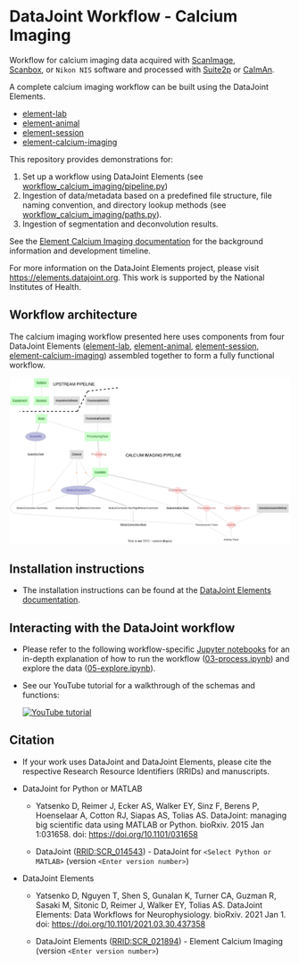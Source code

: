 # DataJoint Workflow - Calcium Imaging

Workflow for calcium imaging data acquired with
[ScanImage](http://scanimage.vidriotechnologies.com),  
[Scanbox](https://scanbox.org), or `Nikon NIS` software and processed with
[Suite2p](https://github.com/MouseLand/suite2p) or
[CaImAn](https://github.com/flatironinstitute/CaImAn).

A complete calcium imaging workflow can be built using the DataJoint Elements.

+ [element-lab](https://github.com/datajoint/element-lab)
+ [element-animal](https://github.com/datajoint/element-animal)
+ [element-session](https://github.com/datajoint/element-session)
+ [element-calcium-imaging](https://github.com/datajoint/element-calcium-imaging)

This repository provides demonstrations for:

1. Set up a workflow using DataJoint Elements (see
[workflow_calcium_imaging/pipeline.py](workflow_calcium_imaging/pipeline.py))
2. Ingestion of data/metadata based on a predefined file structure, file naming
convention, and directory lookup methods (see
[workflow_calcium_imaging/paths.py](workflow_calcium_imaging/paths.py)).
3. Ingestion of segmentation and deconvolution results.

See the [Element Calcium Imaging documentation](https://elements.datajoint.org/description/calcium_imaging/) for the background information and development timeline.

For more information on the DataJoint Elements project, please visit <https://elements.datajoint.org>.  This work is supported by the National Institutes of Health.

## Workflow architecture

The calcium imaging workflow presented here uses components from four DataJoint
Elements ([element-lab](https://github.com/datajoint/element-lab),
[element-animal](https://github.com/datajoint/element-animal),
[element-session](https://github.com/datajoint/element-session),
[element-calcium-imaging](https://github.com/datajoint/element-calcium-imaging))
assembled together to form a fully functional workflow.

![element_calcium_imaging](images/attached_calcium_imaging_element.svg)

## Installation instructions

+ The installation instructions can be found at the
[DataJoint Elements documentation](https://elements.datajoint.org/usage/install/).

## Interacting with the DataJoint workflow

+ Please refer to the following workflow-specific
[Jupyter notebooks](/notebooks) for an in-depth explanation of how to run the
workflow ([03-process.ipynb](notebooks/03-process.ipynb)) and explore the data
([05-explore.ipynb](notebooks/05-explore.ipynb)).

+ See our YouTube tutorial for a walkthrough of the schemas and functions:

    [![YouTube tutorial](https://img.youtube.com/vi/gFLn0GB1L30/0.jpg)](https://www.youtube.com/watch?v=gFLn0GB1L30)

## Citation

+ If your work uses DataJoint and DataJoint Elements, please cite the respective Research Resource Identifiers (RRIDs) and manuscripts.

+ DataJoint for Python or MATLAB
  + Yatsenko D, Reimer J, Ecker AS, Walker EY, Sinz F, Berens P, Hoenselaar A, Cotton RJ, Siapas AS, Tolias AS. DataJoint: managing big scientific data using MATLAB or Python. bioRxiv. 2015 Jan 1:031658. doi: <https://doi.org/10.1101/031658>

  + DataJoint ([RRID:SCR_014543](https://scicrunch.org/resolver/SCR_014543)) - DataJoint for `<Select Python or MATLAB>` (version `<Enter version number>`)

+ DataJoint Elements
  + Yatsenko D, Nguyen T, Shen S, Gunalan K, Turner CA, Guzman R, Sasaki M, Sitonic D, Reimer J, Walker EY, Tolias AS. DataJoint Elements: Data Workflows for Neurophysiology. bioRxiv. 2021 Jan 1. doi: <https://doi.org/10.1101/2021.03.30.437358>

  + DataJoint Elements ([RRID:SCR_021894](https://scicrunch.org/resolver/SCR_021894)) - Element Calcium Imaging (version `<Enter version number>`)
